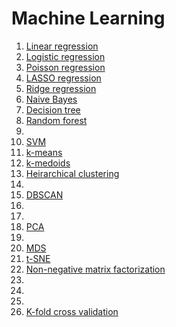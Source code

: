 # Machine Learning

1. [Linear regression](01-linear-regression.ipynb)
2. [Logistic regression](02-logistic-regression.ipynb)
3. [Poisson regression](03-poisson-regression.ipynb)
4. [LASSO regression]()
5. [Ridge regression]()
6. [Naive Bayes](06-naive-bayes.ipynb)
7. [Decision tree](07-decision-tree.ipynb)
8. [Random forest](08-random-forest.ipynb)
9. []()
10. [SVM](10-svm.ipynb)
11. [k-means](11-k-means.ipynb)
12. [k-medoids](12-k-medoids.ipynb)
13. [Heirarchical clustering](13-heirarchical-clustering.ipynb)
14. []()
15. [DBSCAN](15-dbscan.ipynb)
16. []()
17. []()
18. [PCA](18-pca.ipynb)
19. []()
20. [MDS](20-mds.ipynb)
21. [t-SNE](21-tsne.ipynb)
22. [Non-negative matrix factorization](22-nmf.ipynb)
23. []()
24. []()
25. []()
26. [K-fold cross validation](26-k-fold-cross-validation.ipynb)